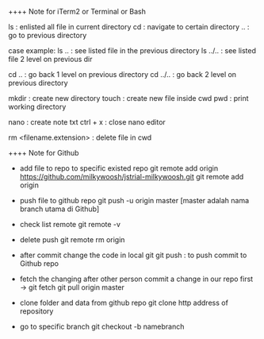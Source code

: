 ++++  Note for iTerm2 or Terminal or Bash

ls : enlisted all file in current directory
cd : navigate to certain directory
.. : go to previous directory

case example:
ls ..  : see listed file in the previous directory
ls ../..  : see listed file 2 level on previous dir

cd .. : go back 1 level on previous directory
cd ../.. : go back 2 level on previous directory

mkdir : create new directory
touch : create new file inside cwd
pwd : print working directory

nano <note name.txt> : create note txt
ctrl + x : close nano editor

rm <filename.extension> : delete file in cwd


++++ Note for Github

- add file to repo to specific existed repo
git remote add origin https://github.com/milkywoosh/jstrial-milkywoosh.git
git remote add origin <http of the repo>

- push file to github repo
git push -u  origin master  [master adalah nama branch utama di Github]

- check list remote 
git remote -v

- delete push
git remote rm origin

- after commit change the code in local git
git push : to push commit to Github repo

- fetch the changing after other person commit a change in our repo
first -> git fetch 
git pull origin master

- clone folder and data from github repo
git clone http address of repository


- go to specific branch
git checkout -b namebranch



